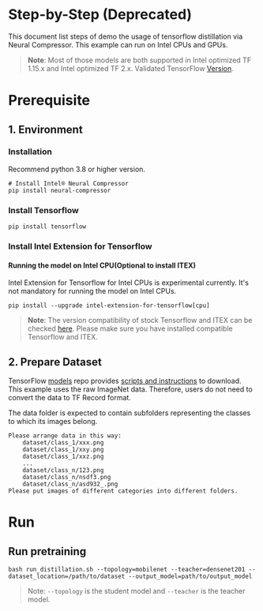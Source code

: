 Step-by-Step (Deprecated)
============

This document list steps of demo the usage of tensorflow distillation via Neural Compressor.
This example can run on Intel CPUs and GPUs.

> **Note**: 
> Most of those models are both supported in Intel optimized TF 1.15.x and Intel optimized TF 2.x. Validated TensorFlow [Version](/docs/source/installation_guide.md#validated-software-environment).

# Prerequisite

## 1. Environment

### Installation
Recommend python 3.8 or higher version.

```shell
# Install Intel® Neural Compressor
pip install neural-compressor
```

### Install Tensorflow
```shell
pip install tensorflow
```

### Install Intel Extension for Tensorflow
#### Running the model on Intel CPU(Optional to install ITEX)
Intel Extension for Tensorflow for Intel CPUs is experimental currently. It's not mandatory for running the model on Intel CPUs.

```shell
pip install --upgrade intel-extension-for-tensorflow[cpu]
```
> **Note**: 
> The version compatibility of stock Tensorflow and ITEX can be checked [here](https://github.com/intel/intel-extension-for-tensorflow#compatibility-table). Please make sure you have installed compatible Tensorflow and ITEX.

## 2. Prepare Dataset

  TensorFlow [models](https://github.com/tensorflow/models) repo provides [scripts and instructions](https://github.com/tensorflow/models/tree/master/research/slim#an-automated-script-for-processing-imagenet-data) to download. 
  This example uses the raw ImageNet data. Therefore, users do not need to convert the data to TF Record format.

  The data folder is expected to contain subfolders representing the classes to which
    its images belong.

    Please arrange data in this way:
        dataset/class_1/xxx.png
        dataset/class_1/xxy.png
        dataset/class_1/xxz.png
        ...
        dataset/class_n/123.png
        dataset/class_n/nsdf3.png
        dataset/class_n/asd932_.png
    Please put images of different categories into different folders.

# Run

## Run pretraining
```shell
bash run_distillation.sh --topology=mobilenet --teacher=densenet201 --dataset_location=/path/to/dataset --output_model=path/to/output_model
```

> Note: `--topology` is the student model and `--teacher` is the teacher model.

